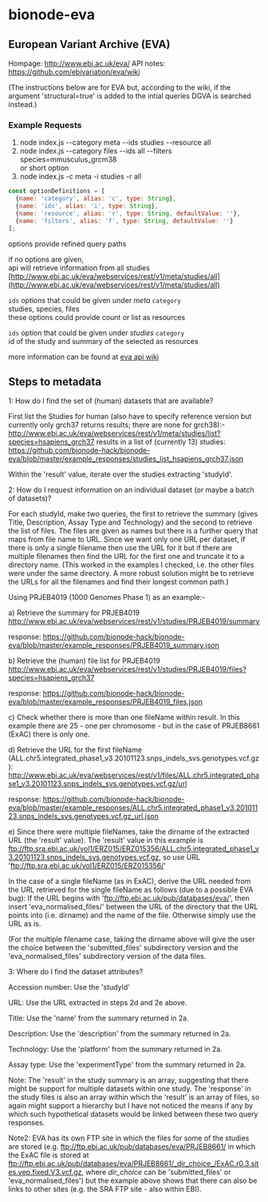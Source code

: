 # bionode-eva

European Variant Archive (EVA)
------------------------------

Hompage: http://www.ebi.ac.uk/eva/
API notes: https://github.com/ebivariation/eva/wiki

(The instructions below are for EVA but, according to the wiki, if the argument 'structural=true' is added to the intial queries DGVA is searched instead.)

### Example Requests

1) node index.js --category meta --ids studies --resource all   
2) node index.js --category files --ids all --filters species=mmusculus_grcm38    
or short option   
3) node index.js -c meta -i studies -r all


```javascript
const optionDefinitions = [
  {name: 'category', alias: 'c', type: String},
  {name: 'ids', alias: 'i', type: String},
  {name: 'resource', alias: 'r', type: String, defaultValue: ''},
  {name: 'filters', alias: 'f', type: String, defaultValue: ''}
];
```

options provide refined query paths

if no options are given,      
api will retrieve information from all studies [http://www.ebi.ac.uk/eva/webservices/rest/v1/meta/studies/all](http://www.ebi.ac.uk/eva/webservices/rest/v1/meta/studies/all) 

`ids` options that could be given under _meta_ `category`   
studies, species, files   
these options could provide count or list as resources


`ids` option that could be given under _studies_ `category`       
id of the study and summary of the selected as resources


more information can be found at [eva api wiki](https://github.com/ebivariation/eva/wiki)



Steps to metadata
-----------------

1: How do I find the set of (human) datasets that are available?

First list the Studies for human (also have to specify reference version but currently only grch37 returns results; there are none for grch38):-
http://www.ebi.ac.uk/eva/webservices/rest/v1/meta/studies/list?species=hsapiens_grch37
results in a list of (currently 13) studies:
https://github.com/bionode-hack/bionode-eva/blob/master/example_responses/studies_list_hsapiens_grch37.json

Within the 'result' value, iterate over the studies extracting 'studyId'.


2: How do I request information on an individual dataset (or maybe a batch of datasets)?

For each studyId, make two queries, the first to retrieve the summary (gives Title, Description, Assay Type and Technology) and the second to retrieve the list of files. The files are given as names but there is a further query that maps from file name to URL. Since we want only one URL per dataset, if there is only a single filename then use the URL for it but if there are multiple filenames then find the URL for the first one and truncate it to a directory name. (This worked in the examples I checked, i.e. the other files were under the same directory. A more robust solution might be to retrieve the URLs for all the filenames and find their longest common path.)

Using PRJEB4019 (1000 Genomes Phase 1) as an example:-

a) Retrieve the summary for PRJEB4019
http://www.ebi.ac.uk/eva/webservices/rest/v1/studies/PRJEB4019/summary

response: https://github.com/bionode-hack/bionode-eva/blob/master/example_responses/PRJEB4019_summary.json

b) Retrieve the (human) file list for PRJEB4019
http://www.ebi.ac.uk/eva/webservices/rest/v1/studies/PRJEB4019/files?species=hsapiens_grch37

response: https://github.com/bionode-hack/bionode-eva/blob/master/example_responses/PRJEB4019_files.json

c) Check whether there is more than one fileName within result. In this example there are 25 - one per chromosome - but in the case of PRJEB8661 (ExAC) there is only one.

d) Retrieve the URL for the first fileName (ALL.chr5.integrated_phase1_v3.20101123.snps_indels_svs.genotypes.vcf.gz):
http://www.ebi.ac.uk/eva/webservices/rest/v1/files/ALL.chr5.integrated_phase1_v3.20101123.snps_indels_svs.genotypes.vcf.gz/url

response: https://github.com/bionode-hack/bionode-eva/blob/master/example_responses/ALL.chr5.integrated_phase1_v3.20101123.snps_indels_svs.genotypes.vcf.gz_url.json

e) Since there were multiple fileNames, take the dirname of the extracted URL (the 'result' value).
The 'result' value in this example is ftp://ftp.sra.ebi.ac.uk/vol1/ERZ015/ERZ015356/ALL.chr5.integrated_phase1_v3.20101123.snps_indels_svs.genotypes.vcf.gz, so use URL 'ftp://ftp.sra.ebi.ac.uk/vol1/ERZ015/ERZ015356/'

In the case of a single fileName (as in ExAC), derive the URL needed from the URL retrieved for the single fileName as follows (due to a possible EVA bug):
If the URL begins with 'ftp://ftp.ebi.ac.uk/pub/databases/eva/', then insert 'eva_normalised_files/' between the URL of the directory that the URL points into (i.e. dirname) and the name of the file.
Otherwise simply use the URL as is.

(For the multiple filename case, taking the dirname above will give the user the choice between the 'submitted_files' subdirectory version and the 'eva_normalised_files' subdirectory version of the data files.


3: Where do I find the dataset attributes?

Accession number: Use the 'studyId'

URL: Use the URL extracted in steps 2d and 2e above.

Title: Use the 'name' from the summary returned in 2a.

Description: Use the 'description' from the summary returned in 2a.

Technology: Use the 'platform' from the summary returned in 2a.

Assay type: Use the 'experimentType' from the summary returned in 2a.


Note: The 'result' in the study summary is an array, suggesting that there might be support for multiple datasets within one study. The 'response' in the study files is also an array within which the 'result' is an array of files, so again might support a hierarchy but I have not noticed the means if any by which such hypothetical datasets would be linked between these two query responses.

Note2: EVA has its own FTP site in which the files for some of the studies are stored (e.g. ftp://ftp.ebi.ac.uk/pub/databases/eva/PRJEB8661/ in which the ExAC file is stored at ftp://ftp.ebi.ac.uk/pub/databases/eva/PRJEB8661/_dir_choice_/ExAC.r0.3.sites.vep.fixed.V3.vcf.gz, where _dir_choice_ can be 'submitted_files' or 'eva_normalised_files')  but the example above shows that there can also be links to other sites (e.g. the SRA FTP site - also within EBI).

